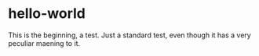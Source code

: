 # hello-world
This is the beginning, a test.
Just a standard test, even though it has a very peculiar maening to it.
